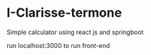 # I-Clarisse-termone
Simple calculator using react js and  springboot

run localhost:3000 to run front-end
